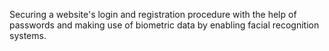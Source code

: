 Securing a website's login and registration procedure with the help of passwords and making use of biometric data by enabling facial recognition systems.
